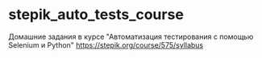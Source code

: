 # stepik_auto_tests_course
Домашние задания в курсе "Автоматизация тестирования с помощью Selenium и Python" https://stepik.org/course/575/syllabus
